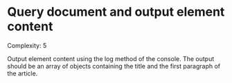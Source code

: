 # Query document and output element content

Complexity: 5

Output element content using the log method of the console. The output should be an array of
objects containing the title and the first paragraph of the article.